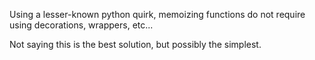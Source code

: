 Using a lesser-known python quirk, memoizing functions do not require using decorations, wrappers, etc...

Not saying this is the best solution, but possibly the simplest.
